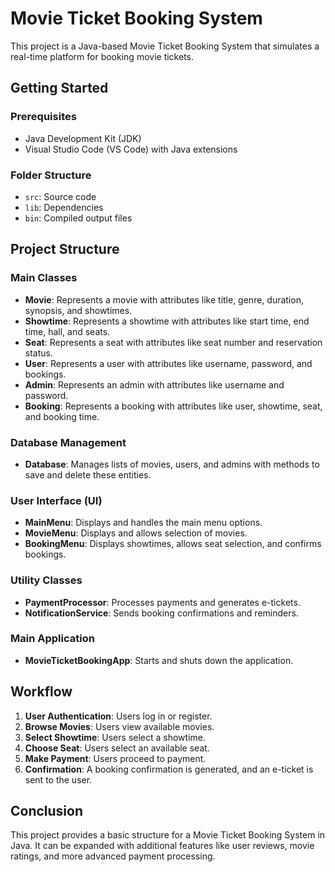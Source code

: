 # Movie Ticket Booking System

This project is a Java-based Movie Ticket Booking System that simulates a real-time platform for booking movie tickets.

## Getting Started

### Prerequisites
- Java Development Kit (JDK)
- Visual Studio Code (VS Code) with Java extensions

### Folder Structure
- `src`: Source code
- `lib`: Dependencies
- `bin`: Compiled output files

## Project Structure

### Main Classes
- **Movie**: Represents a movie with attributes like title, genre, duration, synopsis, and showtimes.
- **Showtime**: Represents a showtime with attributes like start time, end time, hall, and seats.
- **Seat**: Represents a seat with attributes like seat number and reservation status.
- **User**: Represents a user with attributes like username, password, and bookings.
- **Admin**: Represents an admin with attributes like username and password.
- **Booking**: Represents a booking with attributes like user, showtime, seat, and booking time.

### Database Management
- **Database**: Manages lists of movies, users, and admins with methods to save and delete these entities.

### User Interface (UI)
- **MainMenu**: Displays and handles the main menu options.
- **MovieMenu**: Displays and allows selection of movies.
- **BookingMenu**: Displays showtimes, allows seat selection, and confirms bookings.

### Utility Classes
- **PaymentProcessor**: Processes payments and generates e-tickets.
- **NotificationService**: Sends booking confirmations and reminders.

### Main Application
- **MovieTicketBookingApp**: Starts and shuts down the application.

## Workflow
1. **User Authentication**: Users log in or register.
2. **Browse Movies**: Users view available movies.
3. **Select Showtime**: Users select a showtime.
4. **Choose Seat**: Users select an available seat.
5. **Make Payment**: Users proceed to payment.
6. **Confirmation**: A booking confirmation is generated, and an e-ticket is sent to the user.

## Conclusion
This project provides a basic structure for a Movie Ticket Booking System in Java. It can be expanded with additional features like user reviews, movie ratings, and more advanced payment processing.